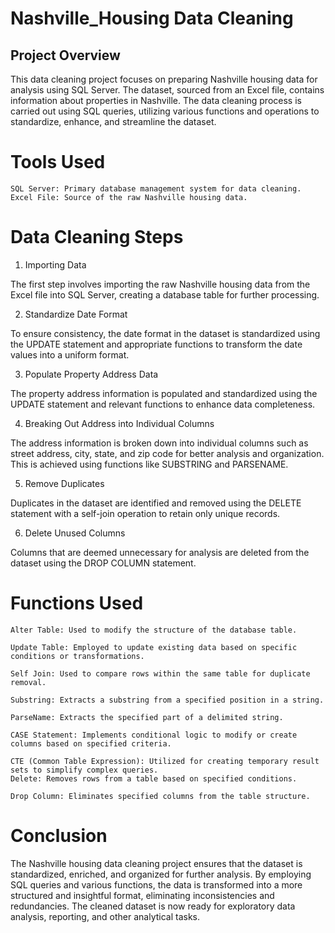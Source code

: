 # Nashville_Housing Data Cleaning

## Project Overview

This data cleaning project focuses on preparing Nashville housing data for analysis using SQL Server. The dataset, sourced from an Excel file, contains information about properties in Nashville. The data cleaning process is carried out using SQL queries, utilizing various functions and operations to standardize, enhance, and streamline the dataset.

# Tools Used

    SQL Server: Primary database management system for data cleaning.
    Excel File: Source of the raw Nashville housing data.

# Data Cleaning Steps

1. Importing Data

The first step involves importing the raw Nashville housing data from the Excel file into SQL Server, creating a database table for further processing.

2. Standardize Date Format

To ensure consistency, the date format in the dataset is standardized using the UPDATE statement and appropriate functions to transform the date values into a uniform format.

3. Populate Property Address Data

The property address information is populated and standardized using the UPDATE statement and relevant functions to enhance data completeness.

4. Breaking Out Address into Individual Columns

The address information is broken down into individual columns such as street address, city, state, and zip code for better analysis and organization. This is achieved using functions like SUBSTRING and PARSENAME.

5. Remove Duplicates

Duplicates in the dataset are identified and removed using the DELETE statement with a self-join operation to retain only unique records.

6. Delete Unused Columns

Columns that are deemed unnecessary for analysis are deleted from the dataset using the DROP COLUMN statement.

# Functions Used

    Alter Table: Used to modify the structure of the database table.
    
    Update Table: Employed to update existing data based on specific conditions or transformations.
    
    Self Join: Used to compare rows within the same table for duplicate removal.
    
    Substring: Extracts a substring from a specified position in a string.
    
    ParseName: Extracts the specified part of a delimited string.
    
    CASE Statement: Implements conditional logic to modify or create columns based on specified criteria.
    
    CTE (Common Table Expression): Utilized for creating temporary result sets to simplify complex queries.
    Delete: Removes rows from a table based on specified conditions.
    
    Drop Column: Eliminates specified columns from the table structure.

# Conclusion

The Nashville housing data cleaning project ensures that the dataset is standardized, enriched, and organized for further analysis. By employing SQL queries and various functions, the data is transformed into a more structured and insightful format, eliminating inconsistencies and redundancies. The cleaned dataset is now ready for exploratory data analysis, reporting, and other analytical tasks.
